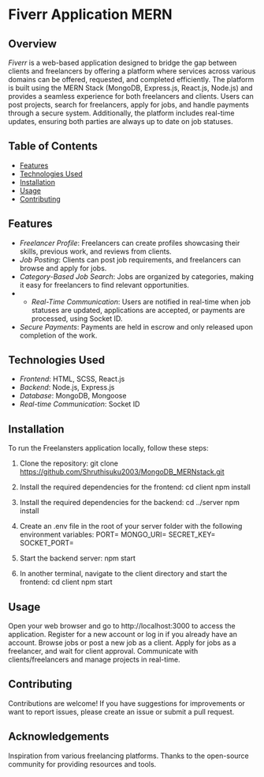 # Fiverr Application MERN

## Overview
*Fiverr* is a web-based application designed to bridge the gap between clients and freelancers by offering a platform where services across various domains can be offered, requested, and completed efficiently. The platform is built using the MERN Stack (MongoDB, Express.js, React.js, Node.js) and provides a seamless experience for both freelancers and clients. Users can post projects, search for freelancers, apply for jobs, and handle payments through a secure system. Additionally, the platform includes real-time updates, ensuring both parties are always up to date on job statuses.

## Table of Contents
- [Features](#features)
- [Technologies Used](#technologies-used)
- [Installation](#installation)
- [Usage](#usage)
- [Contributing](#contributing)


## Features
- *Freelancer Profile*: Freelancers can create profiles showcasing their skills, previous work, and reviews from clients.
- *Job Posting*: Clients can post job requirements, and freelancers can browse and apply for jobs.
- *Category-Based Job Search*: Jobs are organized by categories, making it easy for freelancers to find relevant opportunities.
- - *Real-Time Communication*: Users are notified in real-time when job statuses are updated, applications are accepted, or payments are processed, using Socket ID.
- *Secure Payments*: Payments are held in escrow and only released upon completion of the work.
## Technologies Used
- *Frontend*: HTML, SCSS, React.js
- *Backend*: Node.js, Express.js
- *Database*: MongoDB, Mongoose
- *Real-time Communication*: Socket ID

## Installation
To run the Freelansters application locally, follow these steps:

1. Clone the repository:
   git clone https://github.com/Shruthisuku2003/MongoDB_MERNstack.git

2. Install the required dependencies for the frontend:
   cd client
   npm install

3. Install the required dependencies for the backend:
   cd ../server
    npm install

4. Create an .env file in the root of your server folder with the following environment variables:
    PORT=
    MONGO_URI=
    SECRET_KEY=
    SOCKET_PORT=
   
6. Start the backend server:
    npm start

7. In another terminal, navigate to the client directory and start the frontend:
   cd client
   npm start

## Usage
Open your web browser and go to http://localhost:3000 to access the application.
Register for a new account or log in if you already have an account.
Browse jobs or post a new job as a client.
Apply for jobs as a freelancer, and wait for client approval.
Communicate with clients/freelancers and manage projects in real-time.

## Contributing
Contributions are welcome! If you have suggestions for improvements or want to report issues, please create an issue or submit a pull request.

## Acknowledgements
Inspiration from various freelancing platforms.
Thanks to the open-source community for providing resources and tools.
